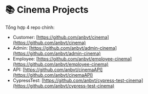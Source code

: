 # 📚 Cinema Projects

Tổng hợp 4 repo chính:

- Customer: [https://github.com/anbvt/cinema](https://github.com/anbvt/cinema)
- Admin: [https://github.com/anbvt/admin-cinema](https://github.com/anbvt/admin-cinema)
- Employee: [https://github.com/anbvt/employee-cinema](https://github.com/anbvt/employee-cinema)
- API: [https://github.com/anbvt/cinemaAPI](https://github.com/anbvt/cinemaAPI)
- CypressTest: [https://github.com/anbvt/cypress-test-cinema](https://github.com/anbvt/cypress-test-cinema)

